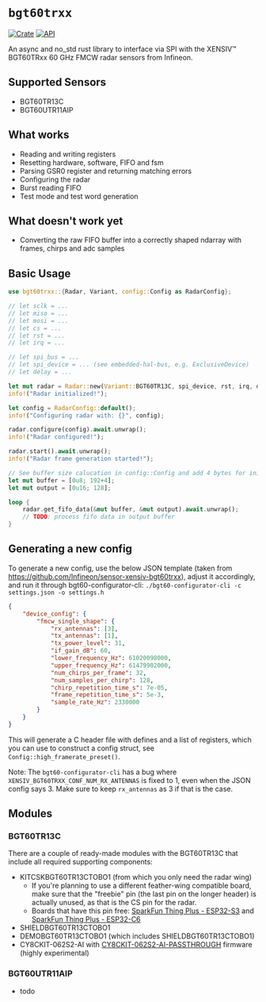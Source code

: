# `bgt60trxx`

[![Crate](https://img.shields.io/crates/v/bgt60trxx.svg)](https://crates.io/crates/bgt60trxx)
[![API](https://docs.rs/bgt60trxx/badge.svg)](https://docs.rs/bgt60trxx)

An async and no_std rust library to interface via SPI with the XENSIV™ BGT60TRxx 60 GHz FMCW radar sensors from Infineon.

## Supported Sensors
- BGT60TR13C
- BGT60UTR11AIP

## What works
- Reading and writing registers
- Resetting hardware, software, FIFO and fsm
- Parsing GSR0 register and returning matching errors
- Configuring the radar
- Burst reading FIFO
- Test mode and test word generation

## What doesn't work yet
- Converting the raw FIFO buffer into a correctly shaped ndarray with frames, chirps and adc samples

## Basic Usage
```rust
use bgt60trxx::{Radar, Variant, config::Config as RadarConfig};

// let sclk = ...
// let miso = ...
// let mosi = ...
// let cs = ...
// let rst = ...
// let irq = ...

// let spi_bus = ...
// let spi_device = ... (see embedded-hal-bus, e.g. ExclusiveDevice)
// let delay = ...

let mut radar = Radar::new(Variant::BGT60TR13C, spi_device, rst, irq, delay).await.unwrap();
info!("Radar initialized!");

let config = RadarConfig::default();
info!("Configuring radar with: {}", config);

radar.configure(config).await.unwrap();
info!("Radar configured!");

radar.start().await.unwrap();
info!("Radar frame generation started!");

// See buffer size calucation in config::Config and add 4 bytes for initial burst command
let mut buffer = [0u8; 192+4];
let mut output = [0u16; 128];

loop {
    radar.get_fifo_data(&mut buffer, &mut output).await.unwrap();
    // TODO: process fifo data in output buffer
}
```

## Generating a new config
To generate a new config, use the below JSON template (taken from <https://github.com/Infineon/sensor-xensiv-bgt60trxx>), adjust it accordingly, and run it through bgt60-configurator-cli:
`./bgt60-configurator-cli -c settings.json -o settings.h`

```json
{
    "device_config": {
        "fmcw_single_shape": {
            "rx_antennas": [3], 
            "tx_antennas": [1], 
            "tx_power_level": 31, 
            "if_gain_dB": 60, 
            "lower_frequency_Hz": 61020098000, 
            "upper_frequency_Hz": 61479902000, 
            "num_chirps_per_frame": 32, 
            "num_samples_per_chirp": 128, 
            "chirp_repetition_time_s": 7e-05, 
            "frame_repetition_time_s": 5e-3, 
            "sample_rate_Hz": 2330000
        }
    }
}
```

This will generate a C header file with defines and a list of registers, which you can use to construct a config struct, see `Config::high_framerate_preset()`.

Note: The `bgt60-configurator-cli` has a bug where `XENSIV_BGT60TRXX_CONF_NUM_RX_ANTENNAS` is fixed to 1, even when the JSON config says 3.
Make sure to keep `rx_antennas` as 3 if that is the case.


## Modules

### BGT60TR13C
There are a couple of ready-made modules with the BGT60TR13C that include all required supporting components:
- KITCSKBGT60TR13CTOBO1 (from which you only need the radar wing)
    - If you're planning to use a different feather-wing compatible board, make sure that the "freebie" pin (the last pin on the longer header) is actually unused, as that is the CS pin for the radar.
    - Boards that have this pin free: [SparkFun Thing Plus - ESP32-S3](https://www.sparkfun.com/sparkfun-thing-plus-esp32-s3.html) and [SparkFun Thing Plus - ESP32-C6](https://www.sparkfun.com/sparkfun-thing-plus-esp32-c6.html)
- SHIELDBGT60TR13CTOBO1
- DEMOBGT60TR13CTOBO1 (which includes SHIELDBGT60TR13CTOBO1)
- CY8CKIT-062S2-AI with [CY8CKIT-062S2-AI-PASSTHROUGH](https://github.com/thedevleon/CY8CKIT-062S2-AI-PASSTHROUGH) firmware (highly experimental)

### BGT60UTR11AIP
- todo
